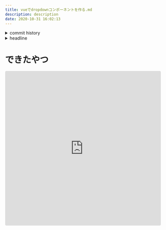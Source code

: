 ```yaml
---
title: vueでdropdownコンポーネントを作る.md
description: description
date: 2020-10-31 16:02:13
---
```

<!-- history area start -->
<details><summary>commit history</summary><div><ol>

</ol></div></details>
<!-- history area end -->
<!-- toc area start -->
<details><summary>headline</summary><div>
<!-- START doctoc generated TOC please keep comment here to allow auto update -->
<!-- DON'T EDIT THIS SECTION, INSTEAD RE-RUN doctoc TO UPDATE -->


- [できたやつ](#%E3%81%A7%E3%81%8D%E3%81%9F%E3%82%84%E3%81%A4)

<!-- END doctoc generated TOC please keep comment here to allow auto update -->

</div></details>

<!-- toc area end -->
# できたやつ

<iframe src="https://codesandbox.io/embed/dropdown-k1lil?fontsize=14&hidenavigation=1&theme=dark"
     style="width:100%; height:500px; border:0; border-radius: 4px; overflow:hidden;"
     title="dropdown"
     allow="accelerometer; ambient-light-sensor; camera; encrypted-media; geolocation; gyroscope; hid; microphone; midi; payment; usb; vr; xr-spatial-tracking"
     sandbox="allow-forms allow-modals allow-popups allow-presentation allow-same-origin allow-scripts"
   ></iframe>

